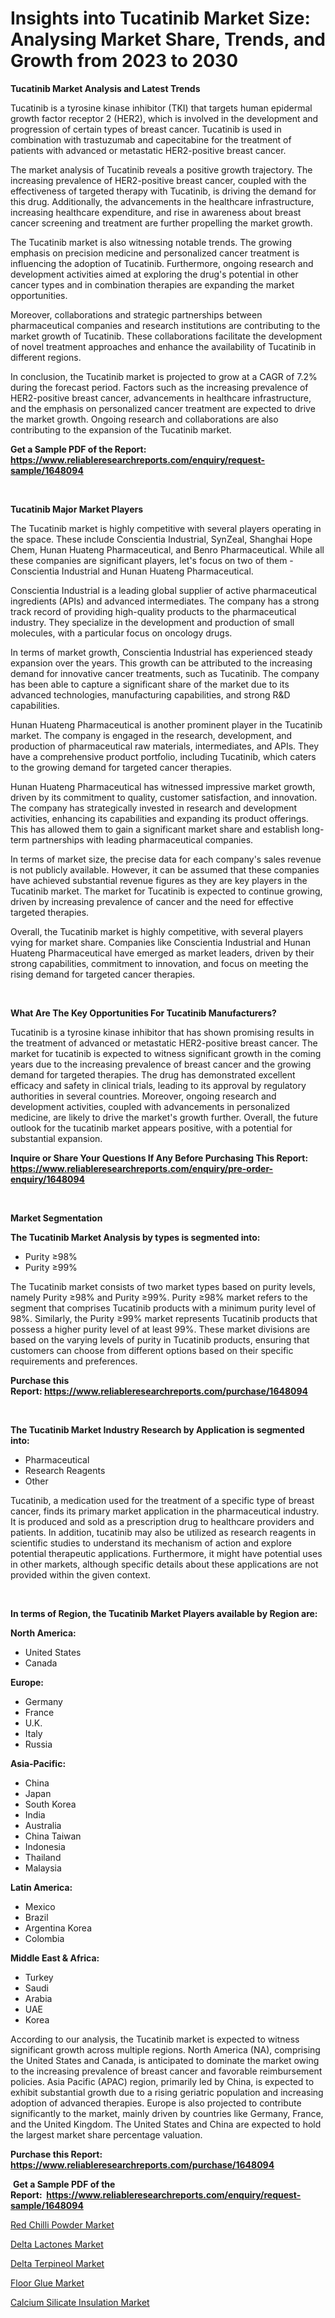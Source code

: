 <p><h1>Insights into Tucatinib Market Size: Analysing Market Share, Trends, and Growth from 2023 to 2030</h1></p><p><strong>Tucatinib Market Analysis and Latest Trends</strong></p>
<p><p>Tucatinib is a tyrosine kinase inhibitor (TKI) that targets human epidermal growth factor receptor 2 (HER2), which is involved in the development and progression of certain types of breast cancer. Tucatinib is used in combination with trastuzumab and capecitabine for the treatment of patients with advanced or metastatic HER2-positive breast cancer.</p><p>The market analysis of Tucatinib reveals a positive growth trajectory. The increasing prevalence of HER2-positive breast cancer, coupled with the effectiveness of targeted therapy with Tucatinib, is driving the demand for this drug. Additionally, the advancements in the healthcare infrastructure, increasing healthcare expenditure, and rise in awareness about breast cancer screening and treatment are further propelling the market growth.</p><p>The Tucatinib market is also witnessing notable trends. The growing emphasis on precision medicine and personalized cancer treatment is influencing the adoption of Tucatinib. Furthermore, ongoing research and development activities aimed at exploring the drug's potential in other cancer types and in combination therapies are expanding the market opportunities.</p><p>Moreover, collaborations and strategic partnerships between pharmaceutical companies and research institutions are contributing to the market growth of Tucatinib. These collaborations facilitate the development of novel treatment approaches and enhance the availability of Tucatinib in different regions.</p><p>In conclusion, the Tucatinib market is projected to grow at a CAGR of 7.2% during the forecast period. Factors such as the increasing prevalence of HER2-positive breast cancer, advancements in healthcare infrastructure, and the emphasis on personalized cancer treatment are expected to drive the market growth. Ongoing research and collaborations are also contributing to the expansion of the Tucatinib market.</p></p>
<p><strong>Get a Sample PDF of the Report:&nbsp; <a href="https://www.reliableresearchreports.com/enquiry/request-sample/1648094">https://www.reliableresearchreports.com/enquiry/request-sample/1648094</a></strong></p>
<p>&nbsp;</p>
<p><strong>Tucatinib Major Market Players</strong></p>
<p><p>The Tucatinib market is highly competitive with several players operating in the space. These include Conscientia Industrial, SynZeal, Shanghai Hope Chem, Hunan Huateng Pharmaceutical, and Benro Pharmaceutical. While all these companies are significant players, let's focus on two of them - Conscientia Industrial and Hunan Huateng Pharmaceutical.</p><p>Conscientia Industrial is a leading global supplier of active pharmaceutical ingredients (APIs) and advanced intermediates. The company has a strong track record of providing high-quality products to the pharmaceutical industry. They specialize in the development and production of small molecules, with a particular focus on oncology drugs.</p><p>In terms of market growth, Conscientia Industrial has experienced steady expansion over the years. This growth can be attributed to the increasing demand for innovative cancer treatments, such as Tucatinib. The company has been able to capture a significant share of the market due to its advanced technologies, manufacturing capabilities, and strong R&D capabilities.</p><p>Hunan Huateng Pharmaceutical is another prominent player in the Tucatinib market. The company is engaged in the research, development, and production of pharmaceutical raw materials, intermediates, and APIs. They have a comprehensive product portfolio, including Tucatinib, which caters to the growing demand for targeted cancer therapies.</p><p>Hunan Huateng Pharmaceutical has witnessed impressive market growth, driven by its commitment to quality, customer satisfaction, and innovation. The company has strategically invested in research and development activities, enhancing its capabilities and expanding its product offerings. This has allowed them to gain a significant market share and establish long-term partnerships with leading pharmaceutical companies.</p><p>In terms of market size, the precise data for each company's sales revenue is not publicly available. However, it can be assumed that these companies have achieved substantial revenue figures as they are key players in the Tucatinib market. The market for Tucatinib is expected to continue growing, driven by increasing prevalence of cancer and the need for effective targeted therapies.</p><p>Overall, the Tucatinib market is highly competitive, with several players vying for market share. Companies like Conscientia Industrial and Hunan Huateng Pharmaceutical have emerged as market leaders, driven by their strong capabilities, commitment to innovation, and focus on meeting the rising demand for targeted cancer therapies.</p></p>
<p>&nbsp;</p>
<p><strong>What Are The Key Opportunities For Tucatinib Manufacturers?</strong></p>
<p><p>Tucatinib is a tyrosine kinase inhibitor that has shown promising results in the treatment of advanced or metastatic HER2-positive breast cancer. The market for tucatinib is expected to witness significant growth in the coming years due to the increasing prevalence of breast cancer and the growing demand for targeted therapies. The drug has demonstrated excellent efficacy and safety in clinical trials, leading to its approval by regulatory authorities in several countries. Moreover, ongoing research and development activities, coupled with advancements in personalized medicine, are likely to drive the market's growth further. Overall, the future outlook for the tucatinib market appears positive, with a potential for substantial expansion.</p></p>
<p><strong>Inquire or Share Your Questions If Any Before Purchasing This Report: <a href="https://www.reliableresearchreports.com/enquiry/pre-order-enquiry/1648094">https://www.reliableresearchreports.com/enquiry/pre-order-enquiry/1648094</a></strong></p>
<p>&nbsp;</p>
<p><strong>Market Segmentation</strong></p>
<p><strong>The Tucatinib Market Analysis by types is segmented into:</strong></p>
<p><ul><li>Purity ≥98%</li><li>Purity ≥99%</li></ul></p>
<p><p>The Tucatinib market consists of two market types based on purity levels, namely Purity ≥98% and Purity ≥99%. Purity ≥98% market refers to the segment that comprises Tucatinib products with a minimum purity level of 98%. Similarly, the Purity ≥99% market represents Tucatinib products that possess a higher purity level of at least 99%. These market divisions are based on the varying levels of purity in Tucatinib products, ensuring that customers can choose from different options based on their specific requirements and preferences.</p></p>
<p><strong>Purchase this Report:&nbsp;<a href="https://www.reliableresearchreports.com/purchase/1648094">https://www.reliableresearchreports.com/purchase/1648094</a></strong></p>
<p>&nbsp;</p>
<p><strong>The Tucatinib Market Industry Research by Application is segmented into:</strong></p>
<p><ul><li>Pharmaceutical</li><li>Research Reagents</li><li>Other</li></ul></p>
<p><p>Tucatinib, a medication used for the treatment of a specific type of breast cancer, finds its primary market application in the pharmaceutical industry. It is produced and sold as a prescription drug to healthcare providers and patients. In addition, tucatinib may also be utilized as research reagents in scientific studies to understand its mechanism of action and explore potential therapeutic applications. Furthermore, it might have potential uses in other markets, although specific details about these applications are not provided within the given context.</p></p>
<p>&nbsp;</p>
<p><strong>In terms of Region, the Tucatinib Market Players available by Region are:</strong></p>
<p>
    <p> <strong> North America: </strong>
        <ul>
            <li>United States</li>
            <li>Canada</li>
        </ul>
        </p> 
    <p> <strong> Europe: </strong>
        <ul>
            <li>Germany</li>
            <li>France</li>
            <li>U.K.</li>
            <li>Italy</li>
            <li>Russia</li>
        </ul>
        </p> 
    <p> <strong> Asia-Pacific: </strong>
        <ul>
            <li>China</li>
            <li>Japan</li>
            <li>South Korea</li>
            <li>India</li>
            <li>Australia</li>
            <li>China Taiwan</li>
            <li>Indonesia</li>
            <li>Thailand</li>
            <li>Malaysia</li>
        </ul>
        </p> 
    <p> <strong> Latin America: </strong>
        <ul>
            <li>Mexico</li>
            <li>Brazil</li>
            <li>Argentina Korea</li>
            <li>Colombia</li>
        </ul>
        </p> 
    <p> <strong> Middle East & Africa: </strong>
        <ul>
            <li>Turkey</li>
            <li>Saudi</li>
            <li>Arabia</li>
            <li>UAE</li>
            <li>Korea</li>
        </ul>
    </p>
    </p>
<p><p>According to our analysis, the Tucatinib market is expected to witness significant growth across multiple regions. North America (NA), comprising the United States and Canada, is anticipated to dominate the market owing to the increasing prevalence of breast cancer and favorable reimbursement policies. Asia Pacific (APAC) region, primarily led by China, is expected to exhibit substantial growth due to a rising geriatric population and increasing adoption of advanced therapies. Europe is also projected to contribute significantly to the market, mainly driven by countries like Germany, France, and the United Kingdom. The United States and China are expected to hold the largest market share percentage valuation.</p></p>
<p><strong>Purchase this Report: <a href="https://www.reliableresearchreports.com/purchase/1648094">https://www.reliableresearchreports.com/purchase/1648094</a></strong></p>
<p>&nbsp;<strong>Get a Sample PDF of the Report:&nbsp;&nbsp;<a href="https://www.reliableresearchreports.com/enquiry/request-sample/1648094">https://www.reliableresearchreports.com/enquiry/request-sample/1648094</a></strong></p>
<p><strong></strong></p>
<p><p><a href="https://github.com/YashRP12/Market-Research-Report-List-2/blob/main/red-chilli-powder-market.md">Red Chilli Powder Market</a></p><p><a href="https://github.com/santosh758595/Market-Research-Report-List-2/blob/main/delta-lactones-market.md">Delta Lactones Market</a></p><p><a href="https://github.com/Chiragrp26/Market-Research-Report-List-2/blob/main/delta-terpineol-market.md">Delta Terpineol Market</a></p><p><a href="https://github.com/Chiragrp25/Market-Research-Report-List-2/blob/main/floor-glue-market.md">Floor Glue Market</a></p><p><a href="https://github.com/AKSHATREPORTPRIME/Market-Research-Report-List-2/blob/main/calcium-silicate-insulation-market.md">Calcium Silicate Insulation Market</a></p></p>